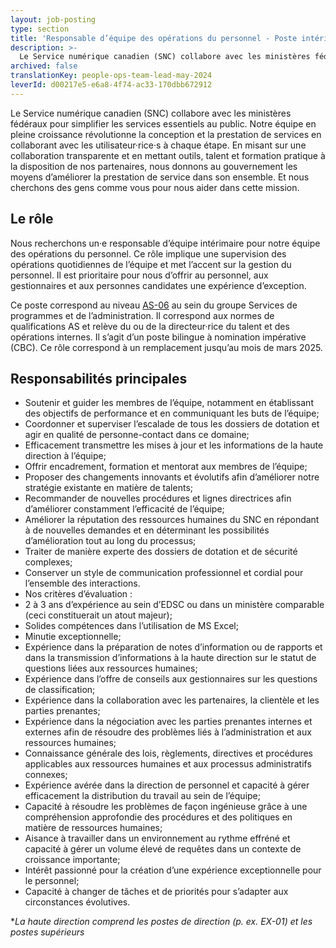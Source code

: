 ```yaml
---
layout: job-posting
type: section
title: 'Responsable d’équipe des opérations du personnel - Poste intérimaire'
description: >-
  Le Service numérique canadien (SNC) collabore avec les ministères fédéraux pour simplifier les services essentiels au public. Notre équipe en pleine croissance révolutionne la conception et la prestation de services en collaborant avec les utilisateur·rice·s à chaque étape. En misant sur une collaboration transparente et en mettant outils, talent et formation pratique à la disposition de nos partenaires, nous donnons au gouvernement les moyens d’améliorer la prestation de service dans son ensemble. Et nous cherchons des gens comme vous pour nous aider dans cette mission.
archived: false
translationKey: people-ops-team-lead-may-2024
leverId: d00217e5-e6a8-4f74-ac33-170dbb672912
---
```


Le Service numérique canadien (SNC) collabore avec les ministères fédéraux pour simplifier les services essentiels au public. Notre équipe en pleine croissance révolutionne la conception et la prestation de services en collaborant avec les utilisateur·rice·s à chaque étape. En misant sur une collaboration transparente et en mettant outils, talent et formation pratique à la disposition de nos partenaires, nous donnons au gouvernement les moyens d’améliorer la prestation de service dans son ensemble. Et nous cherchons des gens comme vous pour nous aider dans cette mission.

## Le rôle
Nous recherchons un·e responsable d’équipe intérimaire pour notre équipe des opérations du personnel. Ce rôle implique une supervision des opérations quotidiennes de l’équipe et met l’accent sur la gestion du personnel. Il est prioritaire pour nous d’offrir au personnel, aux gestionnaires et aux personnes candidates une expérience d’exception.

Ce poste correspond au niveau [AS-06](https://www.tbs-sct.gc.ca/agreements-conventions/view-visualiser-fra.aspx?id=15) au sein du groupe Services de programmes et de l’administration. Il correspond aux normes de qualifications AS et relève du ou de la directeur·rice du talent et des opérations internes. Il s’agit d’un poste bilingue à nomination impérative (CBC). Ce rôle correspond à un remplacement jusqu’au mois de mars 2025. 

## Responsabilités principales
- Soutenir et guider les membres de l’équipe, notamment en établissant des objectifs de performance et en communiquant les buts de l’équipe;
- Coordonner et superviser l’escalade de tous les dossiers de dotation et agir en qualité de personne-contact dans ce domaine;
- Efficacement transmettre les mises à jour et les informations de la haute direction à l’équipe;
- Offrir encadrement, formation et mentorat aux membres de l’équipe;
- Proposer des changements innovants et évolutifs afin d’améliorer notre stratégie existante en matière de talents;
- Recommander de nouvelles procédures et lignes directrices afin d’améliorer constamment l’efficacité de l’équipe;
- Améliorer la réputation des ressources humaines du SNC en répondant à de nouvelles demandes et en déterminant les possibilités d’amélioration tout au long du processus;
- Traiter de manière experte des dossiers de dotation et de sécurité complexes;
- Conserver un style de communication professionnel et cordial pour l’ensemble des interactions.
- Nos critères d’évaluation : 
- 2 à 3 ans d’expérience au sein d’EDSC ou dans un ministère comparable (ceci constituerait un atout majeur);
- Solides compétences dans l’utilisation de MS Excel;
- Minutie exceptionnelle;
- Expérience dans la préparation de notes d’information ou de rapports et dans la transmission d’informations à la haute direction sur le statut de questions liées aux ressources humaines;
- Expérience dans l’offre de conseils aux gestionnaires sur les questions de classification;
- Expérience dans la collaboration avec les partenaires, la clientèle et les parties prenantes;
- Expérience dans la négociation avec les parties prenantes internes et externes afin de résoudre des problèmes liés à l’administration et aux ressources humaines;
- Connaissance générale des lois, règlements, directives et procédures applicables aux ressources humaines et aux processus administratifs connexes;
- Expérience avérée dans la direction de personnel et capacité à gérer efficacement la distribution du travail au sein de l’équipe;
- Capacité à résoudre les problèmes de façon ingénieuse grâce à une compréhension approfondie des procédures et des politiques en matière de ressources humaines;
- Aisance à travailler dans un environnement au rythme effréné et capacité à gérer un volume élevé de requêtes dans un contexte de croissance importante;
- Intérêt passionné pour la création d’une expérience exceptionnelle pour le personnel;
- Capacité à changer de tâches et de priorités pour s’adapter aux circonstances évolutives.

**La haute direction comprend les postes de direction (p. ex. EX-01) et les postes supérieurs*
